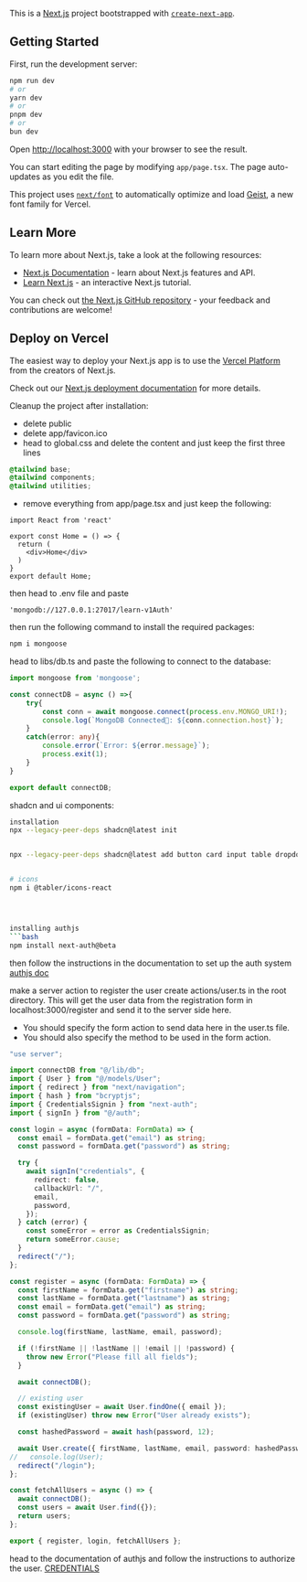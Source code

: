 This is a [Next.js](https://nextjs.org) project bootstrapped with [`create-next-app`](https://nextjs.org/docs/app/api-reference/cli/create-next-app).

## Getting Started

First, run the development server:

```bash
npm run dev
# or
yarn dev
# or
pnpm dev
# or
bun dev
```

Open [http://localhost:3000](http://localhost:3000) with your browser to see the result.

You can start editing the page by modifying `app/page.tsx`. The page auto-updates as you edit the file.

This project uses [`next/font`](https://nextjs.org/docs/app/building-your-application/optimizing/fonts) to automatically optimize and load [Geist](https://vercel.com/font), a new font family for Vercel.

## Learn More

To learn more about Next.js, take a look at the following resources:

- [Next.js Documentation](https://nextjs.org/docs) - learn about Next.js features and API.
- [Learn Next.js](https://nextjs.org/learn) - an interactive Next.js tutorial.

You can check out [the Next.js GitHub repository](https://github.com/vercel/next.js) - your feedback and contributions are welcome!

## Deploy on Vercel

The easiest way to deploy your Next.js app is to use the [Vercel Platform](https://vercel.com/new?utm_medium=default-template&filter=next.js&utm_source=create-next-app&utm_campaign=create-next-app-readme) from the creators of Next.js.

Check out our [Next.js deployment documentation](https://nextjs.org/docs/app/building-your-application/deploying) for more details.





Cleanup the project after installation:


- delete public
- delete app/favicon.ico
- head to global.css and delete the content and just keep the first three lines
```css
@tailwind base;
@tailwind components;
@tailwind utilities;
```
- remove everything from app/page.tsx and just keep the following:
```tsx
import React from 'react'

export const Home = () => {
  return (
    <div>Home</div>
  )
}
export default Home; 
```


then head to .env file and paste 
```env
'mongodb://127.0.0.1:27017/learn-v1Auth'
```

then run the following command to install the required packages:
```bash 
npm i mongoose
```
head to libs/db.ts and paste the following to connect to the database:
```ts
import mongoose from 'mongoose';

const connectDB = async () =>{
    try{
        const conn = await mongoose.connect(process.env.MONGO_URI!); 
        console.log(`MongoDB Connected🚀: ${conn.connection.host}`);
    }
    catch(error: any){
        console.error(`Error: ${error.message}`);
        process.exit(1);
    }
}

export default connectDB;
```





shadcn  and ui components:
```bash
installation
npx --legacy-peer-deps shadcn@latest init


npx --legacy-peer-deps shadcn@latest add button card input table dropdown-menu label


# icons
npm i @tabler/icons-react




installing authjs 
```bash
npm install next-auth@beta
```
then follow the instructions in the documentation to set up the auth system
[authjs doc](https://authjs.dev/getting-started/installation)


<!-- Registering the user- -->
make a server action to register the user
create actions/user.ts in the root directory.
This will get the user data from the registration form in localhost:3000/register and send it to the server side here.
- You should specify the form action to send data here in the user.ts file.
- You should also specify the method to be used in the form action.
```ts
"use server";

import connectDB from "@/lib/db";
import { User } from "@/models/User";
import { redirect } from "next/navigation";
import { hash } from "bcryptjs";
import { CredentialsSignin } from "next-auth";
import { signIn } from "@/auth";

const login = async (formData: FormData) => {
  const email = formData.get("email") as string;
  const password = formData.get("password") as string;

  try {
    await signIn("credentials", {
      redirect: false,
      callbackUrl: "/",
      email,
      password,
    });
  } catch (error) {
    const someError = error as CredentialsSignin;
    return someError.cause;
  }
  redirect("/");
};

const register = async (formData: FormData) => {
  const firstName = formData.get("firstname") as string;
  const lastName = formData.get("lastname") as string;
  const email = formData.get("email") as string;
  const password = formData.get("password") as string;

  console.log(firstName, lastName, email, password);

  if (!firstName || !lastName || !email || !password) {
    throw new Error("Please fill all fields");
  }

  await connectDB();

  // existing user
  const existingUser = await User.findOne({ email });
  if (existingUser) throw new Error("User already exists");

  const hashedPassword = await hash(password, 12);

  await User.create({ firstName, lastName, email, password: hashedPassword });
//   console.log(User);
  redirect("/login");
};

const fetchAllUsers = async () => {
  await connectDB();
  const users = await User.find({});
  return users;
};

export { register, login, fetchAllUsers };
```

<!-- authorizing the user  -->


head to the documentation of authjs and follow the instructions to authorize the user.
[CREDENTIALS](https://authjs.dev/getting-started/authentication/credentials)


